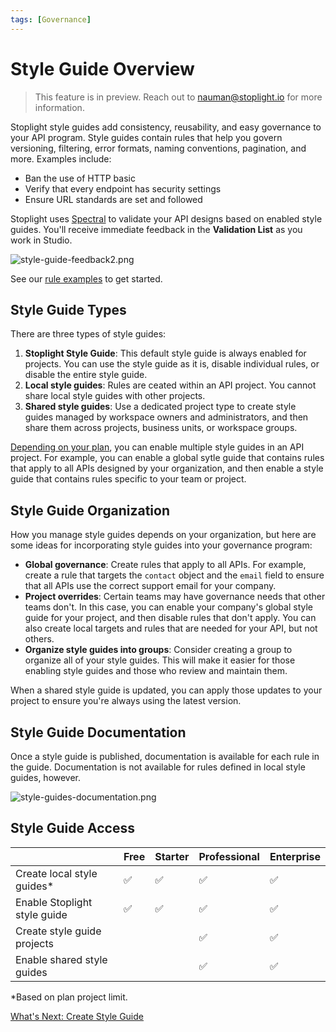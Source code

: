 ```yaml
---
tags: [Governance]
---
```


# Style Guide Overview

<!-- theme: info -->
<!--Shared style guides are available on the **Professional** and **Enterprise** plans.--> 

> This feature is in preview. Reach out to nauman@stoplight.io for more information.

Stoplight style guides add consistency, reusability, and easy governance to your API program. Style guides contain rules that help you govern versioning, filtering, error formats, naming conventions, pagination, and more. Examples include:

- Ban the use of HTTP basic
- Verify that every endpoint has security settings
- Ensure URL standards are set and followed

Stoplight uses [Spectral](https://meta.stoplight.io/docs/spectral/ZG9jOjYx-overview) to validate your API designs based on enabled style guides. You'll receive immediate feedback in the **Validation List** as you work in Studio.

![style-guide-feedback2.png](https://meta.stoplight.io/api/v1/projects/cHJqOjI/images/GqiaANFtj80)

See our [rule examples](g-rule-examples.md) to get started.

## Style Guide Types

There are three types of style guides:

1. **Stoplight Style Guide**: This default style guide is always enabled for projects. You can use the style guide as it is, disable individual rules, or disable the entire style guide.
2. **Local style guides**: Rules are ceated within an API project. You cannot share local style guides with other projects.
3. **Shared style guides**: Use a dedicated project type to create style guides managed by workspace owners and administrators, and then share them across projects, business units, or workspace groups. 

[Depending on your plan](#style-guide-access), you can enable multiple style guides in an API project. For example, you can enable a global sytle guide that contains rules that apply to all APIs designed by your organization, and then enable a style guide that contains rules specific to your team or project. 

## Style Guide Organization 

How you manage style guides depends on your organization, but here are some ideas for incorporating style guides into your governance program:

- **Global governance**: Create rules that apply to all APIs. For example, create a rule that targets the `contact` object and the `email` field to ensure that all APIs use the correct support email for your company.
- **Project overrides**: Certain teams may have governance needs that other teams don't. In this case, you can enable your company's global style guide for your project, and then disable rules that don't apply. You can also create local targets and rules that are needed for your API, but not others. 
- **Organize style guides into groups**: Consider creating a group to organize all of your style guides. This will make it easier for those enabling style guides and those who review and maintain them. 

When a shared style guide is updated, you can apply those updates to your project to ensure you're always using the latest version.

## Style Guide Documentation

Once a style guide is published, documentation is available for each rule in the guide. Documentation is not available for rules defined in local style guides, however.

![style-guides-documentation.png](https://stoplight.io/api/v1/projects/cHJqOjI/images/tvblLpW4NyQ)

## Style Guide Access

|                                 | Free | Starter | Professional | Enterprise |
|---------------------------------|--------|--------|-------|-------|
| Create local style guides*      | ✅    | ✅     | ✅     | ✅     |
| Enable Stoplight style guide    | ✅    | ✅     | ✅     | ✅     |
| Create style guide projects     |        |        | ✅     | ✅     |
| Enable shared style guides      |        |        | ✅     | ✅     |

*Based on plan project limit.

[What's Next: Create Style Guide](a1.create-style-guide.md)


